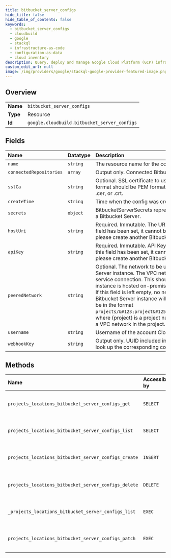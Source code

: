 ```yaml
---
title: bitbucket_server_configs
hide_title: false
hide_table_of_contents: false
keywords:
  - bitbucket_server_configs
  - cloudbuild
  - google    
  - stackql
  - infrastructure-as-code
  - configuration-as-data
  - cloud inventory
description: Query, deploy and manage Google Cloud Platform (GCP) infrastructure and resources using SQL
custom_edit_url: null
image: /img/providers/google/stackql-google-provider-featured-image.png
---
```

  
    

## Overview
<table><tbody>
<tr><td><b>Name</b></td><td><code>bitbucket_server_configs</code></td></tr>
<tr><td><b>Type</b></td><td>Resource</td></tr>
<tr><td><b>Id</b></td><td><code>google.cloudbuild.bitbucket_server_configs</code></td></tr>
</tbody></table>

## Fields
| Name | Datatype | Description |
|:-----|:---------|:------------|
| `name` | `string` | The resource name for the config. |
| `connectedRepositories` | `array` | Output only. Connected Bitbucket Server repositories for this config. |
| `sslCa` | `string` | Optional. SSL certificate to use for requests to Bitbucket Server. The format should be PEM format but the extension can be one of .pem, .cer, or .crt. |
| `createTime` | `string` | Time when the config was created. |
| `secrets` | `object` | BitbucketServerSecrets represents the secrets in Secret Manager for a Bitbucket Server. |
| `hostUri` | `string` | Required. Immutable. The URI of the Bitbucket Server host. Once this field has been set, it cannot be changed. If you need to change it, please create another BitbucketServerConfig. |
| `apiKey` | `string` | Required. Immutable. API Key that will be attached to webhook. Once this field has been set, it cannot be changed. If you need to change it, please create another BitbucketServerConfig. |
| `peeredNetwork` | `string` | Optional. The network to be used when reaching out to the Bitbucket Server instance. The VPC network must be enabled for private service connection. This should be set if the Bitbucket Server instance is hosted on-premises and not reachable by public internet. If this field is left empty, no network peering will occur and calls to the Bitbucket Server instance will be made over the public internet. Must be in the format `projects/&#123;project&#125;/global/networks/&#123;network&#125;`, where &#123;project&#125; is a project number or id and &#123;network&#125; is the name of a VPC network in the project. |
| `username` | `string` | Username of the account Cloud Build will use on Bitbucket Server. |
| `webhookKey` | `string` | Output only. UUID included in webhook requests. The UUID is used to look up the corresponding config. |
## Methods
| Name | Accessible by | Required Params | Description |
|:-----|:--------------|:----------------|:------------|
| `projects_locations_bitbucket_server_configs_get` | `SELECT` | `bitbucketServerConfigsId, locationsId, projectsId` | Retrieve a `BitbucketServerConfig`. This API is experimental. |
| `projects_locations_bitbucket_server_configs_list` | `SELECT` | `locationsId, projectsId` | List all `BitbucketServerConfigs` for a given project. This API is experimental. |
| `projects_locations_bitbucket_server_configs_create` | `INSERT` | `locationsId, projectsId` | Creates a new `BitbucketServerConfig`. This API is experimental. |
| `projects_locations_bitbucket_server_configs_delete` | `DELETE` | `bitbucketServerConfigsId, locationsId, projectsId` | Delete a `BitbucketServerConfig`. This API is experimental. |
| `_projects_locations_bitbucket_server_configs_list` | `EXEC` | `locationsId, projectsId` | List all `BitbucketServerConfigs` for a given project. This API is experimental. |
| `projects_locations_bitbucket_server_configs_patch` | `EXEC` | `bitbucketServerConfigsId, locationsId, projectsId` | Updates an existing `BitbucketServerConfig`. This API is experimental. |
